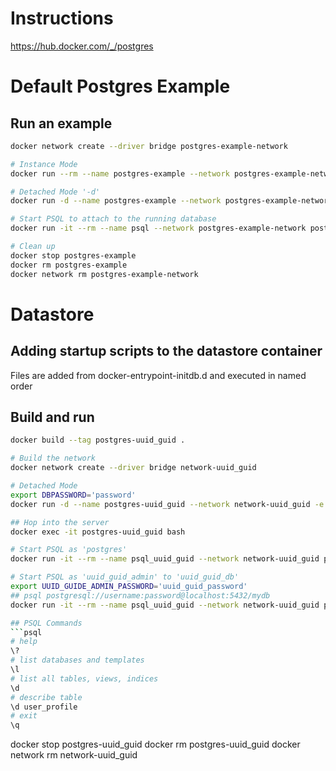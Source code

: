 # Instructions
https://hub.docker.com/_/postgres


# Default Postgres Example
## Run an example
```bash
docker network create --driver bridge postgres-example-network

# Instance Mode
docker run --rm --name postgres-example --network postgres-example-network -e POSTGRES_PASSWORD=password postgres:12

# Detached Mode '-d'
docker run -d --name postgres-example --network postgres-example-network -e POSTGRES_PASSWORD=password  postgres:12

# Start PSQL to attach to the running database
docker run -it --rm --name psql --network postgres-example-network postgres:12 psql -h postgres-example -U postgres

# Clean up
docker stop postgres-example
docker rm postgres-example
docker network rm postgres-example-network
```

# Datastore
## Adding startup scripts to the datastore container
Files are added from docker-entrypoint-initdb.d and executed in named order

## Build and run
```bash
docker build --tag postgres-uuid_guid .

# Build the network
docker network create --driver bridge network-uuid_guid

# Detached Mode
export DBPASSWORD='password'
docker run -d --name postgres-uuid_guid --network network-uuid_guid -e POSTGRES_PASSWORD=${DBPASSWORD} postgres-uuid_guid:latest

## Hop into the server
docker exec -it postgres-uuid_guid bash

# Start PSQL as 'postgres' 
docker run -it --rm --name psql_uuid_guid --network network-uuid_guid postgres:12 psql postgresql://postgres:${DBPASSWORD}@postgres-uuid_guid:5432/

# Start PSQL as 'uuid_guid_admin' to 'uuid_guid_db'
export UUID_GUIDE_ADMIN_PASSWORD='uuid_guid_password'
## psql postgresql://username:password@localhost:5432/mydb
docker run -it --rm --name psql_uuid_guid --network network-uuid_guid postgres:12 psql postgresql://uuid_guid_admin:${UUID_GUIDE_ADMIN_PASSWORD}@postgres-uuid_guid:5432/uuid_guid_db

## PSQL Commands
```psql
# help
\?     
# list databases and templates          
\l
# list all tables, views, indices
\d
# describe table
\d user_profile
# exit
\q        
```
docker stop postgres-uuid_guid
docker rm postgres-uuid_guid
docker network rm network-uuid_guid
```
